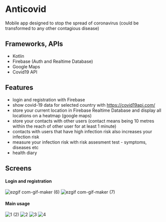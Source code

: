 # Anticovid
Mobile app designed to stop the spread of coronavirus (could be transformed to any other contagious disease)

## Frameworks, APIs
- Kotlin  
- Firebase (Auth and Realtime Database)
- Google Maps
- Covid19 API

## Features
- login and registration with Firebase
- show covid-19 data for selected country with https://covid19api.com/
- store your current location in Firebase Realtime Database and display all locations on a heatmap (google maps)
- store your contacts with other users (contact means being  10 metres within the reach of other user for at least 1 minute)  
- contacts with users that have high infection risk also increases your infection risk
- measure your infection risk with risk assesment test - symptoms, diseases etc
- health diary

## Screens
#### Login and registration
![ezgif com-gif-maker (6)](https://user-images.githubusercontent.com/61971053/121818356-ff8c4980-cc86-11eb-8200-f24f93166dc3.gif)
![ezgif com-gif-maker (7)](https://user-images.githubusercontent.com/61971053/121818357-01560d00-cc87-11eb-9d93-c5c0f6c0af12.gif)  

#### Main usage
![1 (2)](https://user-images.githubusercontent.com/61971053/121817673-087b1c00-cc83-11eb-83b9-95095022df62.gif) 
![2](https://user-images.githubusercontent.com/61971053/121817674-0913b280-cc83-11eb-949a-f5c443aafeb7.gif) 
![3](https://user-images.githubusercontent.com/61971053/121817942-a0c5d080-cc84-11eb-95a1-7214015af452.gif)
![4](https://user-images.githubusercontent.com/61971053/121818146-bc7da680-cc85-11eb-9540-e6d1ec714622.gif)


